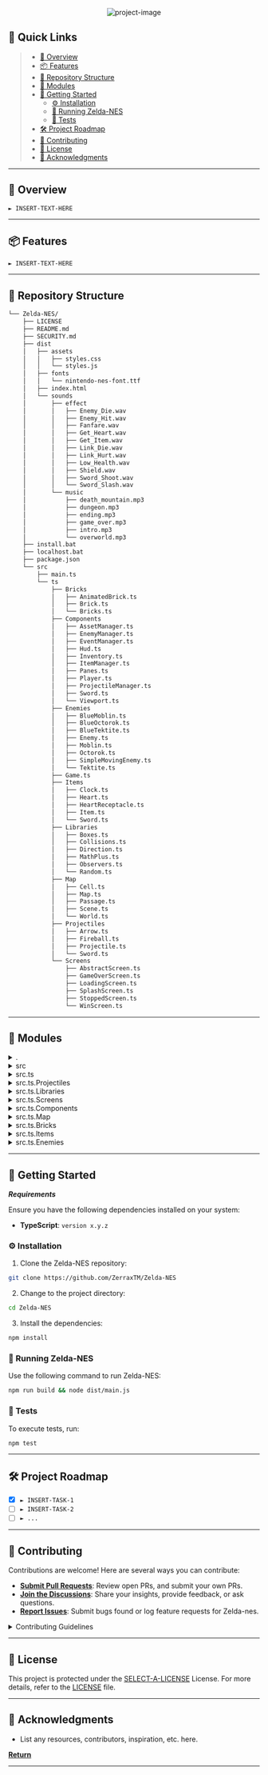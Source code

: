 <p align="center"><img src="https://socialify.git.ci/ZerraxTM/Zelda-NES/image?description=1&amp;font=Jost&amp;forks=1&amp;issues=1&amp;language=1&amp;name=1&amp;owner=1&amp;pattern=Circuit%20Board&amp;pulls=1&amp;stargazers=1&amp;theme=Dark" alt="project-image"></p>

## 🔗 Quick Links

> - [📍 Overview](#-overview)
> - [📦 Features](#-features)
> - [📂 Repository Structure](#-repository-structure)
> - [🧩 Modules](#-modules)
> - [🚀 Getting Started](#-getting-started)
>   - [⚙️ Installation](#️-installation)
>   - [🤖 Running Zelda-NES](#-running-Zelda-NES)
>   - [🧪 Tests](#-tests)
> - [🛠 Project Roadmap](#-project-roadmap)
> - [🤝 Contributing](#-contributing)
> - [📄 License](#-license)
> - [👏 Acknowledgments](#-acknowledgments)

---

## 📍 Overview

<code>► INSERT-TEXT-HERE</code>

---

## 📦 Features

<code>► INSERT-TEXT-HERE</code>

---

## 📂 Repository Structure

```sh
└── Zelda-NES/
    ├── LICENSE
    ├── README.md
    ├── SECURITY.md
    ├── dist
    │   ├── assets
    │   │   ├── styles.css
    │   │   └── styles.js
    │   ├── fonts
    │   │   └── nintendo-nes-font.ttf
    │   ├── index.html
    │   └── sounds
    │       ├── effect
    │       │   ├── Enemy_Die.wav
    │       │   ├── Enemy_Hit.wav
    │       │   ├── Fanfare.wav
    │       │   ├── Get_Heart.wav
    │       │   ├── Get_Item.wav
    │       │   ├── Link_Die.wav
    │       │   ├── Link_Hurt.wav
    │       │   ├── Low_Health.wav
    │       │   ├── Shield.wav
    │       │   ├── Sword_Shoot.wav
    │       │   └── Sword_Slash.wav
    │       └── music
    │           ├── death_mountain.mp3
    │           ├── dungeon.mp3
    │           ├── ending.mp3
    │           ├── game_over.mp3
    │           ├── intro.mp3
    │           └── overworld.mp3
    ├── install.bat
    ├── localhost.bat
    ├── package.json
    └── src
        ├── main.ts
        └── ts
            ├── Bricks
            │   ├── AnimatedBrick.ts
            │   ├── Brick.ts
            │   └── Bricks.ts
            ├── Components
            │   ├── AssetManager.ts
            │   ├── EnemyManager.ts
            │   ├── EventManager.ts
            │   ├── Hud.ts
            │   ├── Inventory.ts
            │   ├── ItemManager.ts
            │   ├── Panes.ts
            │   ├── Player.ts
            │   ├── ProjectileManager.ts
            │   ├── Sword.ts
            │   └── Viewport.ts
            ├── Enemies
            │   ├── BlueMoblin.ts
            │   ├── BlueOctorok.ts
            │   ├── BlueTektite.ts
            │   ├── Enemy.ts
            │   ├── Moblin.ts
            │   ├── Octorok.ts
            │   ├── SimpleMovingEnemy.ts
            │   └── Tektite.ts
            ├── Game.ts
            ├── Items
            │   ├── Clock.ts
            │   ├── Heart.ts
            │   ├── HeartReceptacle.ts
            │   ├── Item.ts
            │   └── Sword.ts
            ├── Libraries
            │   ├── Boxes.ts
            │   ├── Collisions.ts
            │   ├── Direction.ts
            │   ├── MathPlus.ts
            │   ├── Observers.ts
            │   └── Random.ts
            ├── Map
            │   ├── Cell.ts
            │   ├── Map.ts
            │   ├── Passage.ts
            │   ├── Scene.ts
            │   └── World.ts
            ├── Projectiles
            │   ├── Arrow.ts
            │   ├── Fireball.ts
            │   ├── Projectile.ts
            │   └── Sword.ts
            └── Screens
                ├── AbstractScreen.ts
                ├── GameOverScreen.ts
                ├── LoadingScreen.ts
                ├── SplashScreen.ts
                ├── StoppedScreen.ts
                └── WinScreen.ts
```

---

## 🧩 Modules

<details closed><summary>.</summary>

| File                                                                             | Summary                         |
| ---                                                                              | ---                             |
| [install.bat](https://github.com/ZerraxTM/Zelda-NES/blob/master/install.bat)     | <code>► INSERT-TEXT-HERE</code> |
| [package.json](https://github.com/ZerraxTM/Zelda-NES/blob/master/package.json)   | <code>► INSERT-TEXT-HERE</code> |
| [localhost.bat](https://github.com/ZerraxTM/Zelda-NES/blob/master/localhost.bat) | <code>► INSERT-TEXT-HERE</code> |

</details>

<details closed><summary>src</summary>

| File                                                                     | Summary                         |
| ---                                                                      | ---                             |
| [main.ts](https://github.com/ZerraxTM/Zelda-NES/blob/master/src/main.ts) | <code>► INSERT-TEXT-HERE</code> |

</details>

<details closed><summary>src.ts</summary>

| File                                                                        | Summary                         |
| ---                                                                         | ---                             |
| [Game.ts](https://github.com/ZerraxTM/Zelda-NES/blob/master/src/ts/Game.ts) | <code>► INSERT-TEXT-HERE</code> |

</details>

<details closed><summary>src.ts.Projectiles</summary>

| File                                                                                                | Summary                         |
| ---                                                                                                 | ---                             |
| [Fireball.ts](https://github.com/ZerraxTM/Zelda-NES/blob/master/src/ts/Projectiles/Fireball.ts)     | <code>► INSERT-TEXT-HERE</code> |
| [Arrow.ts](https://github.com/ZerraxTM/Zelda-NES/blob/master/src/ts/Projectiles/Arrow.ts)           | <code>► INSERT-TEXT-HERE</code> |
| [Projectile.ts](https://github.com/ZerraxTM/Zelda-NES/blob/master/src/ts/Projectiles/Projectile.ts) | <code>► INSERT-TEXT-HERE</code> |
| [Sword.ts](https://github.com/ZerraxTM/Zelda-NES/blob/master/src/ts/Projectiles/Sword.ts)           | <code>► INSERT-TEXT-HERE</code> |

</details>

<details closed><summary>src.ts.Libraries</summary>

| File                                                                                              | Summary                         |
| ---                                                                                               | ---                             |
| [Random.ts](https://github.com/ZerraxTM/Zelda-NES/blob/master/src/ts/Libraries/Random.ts)         | <code>► INSERT-TEXT-HERE</code> |
| [Direction.ts](https://github.com/ZerraxTM/Zelda-NES/blob/master/src/ts/Libraries/Direction.ts)   | <code>► INSERT-TEXT-HERE</code> |
| [Boxes.ts](https://github.com/ZerraxTM/Zelda-NES/blob/master/src/ts/Libraries/Boxes.ts)           | <code>► INSERT-TEXT-HERE</code> |
| [MathPlus.ts](https://github.com/ZerraxTM/Zelda-NES/blob/master/src/ts/Libraries/MathPlus.ts)     | <code>► INSERT-TEXT-HERE</code> |
| [Observers.ts](https://github.com/ZerraxTM/Zelda-NES/blob/master/src/ts/Libraries/Observers.ts)   | <code>► INSERT-TEXT-HERE</code> |
| [Collisions.ts](https://github.com/ZerraxTM/Zelda-NES/blob/master/src/ts/Libraries/Collisions.ts) | <code>► INSERT-TEXT-HERE</code> |

</details>

<details closed><summary>src.ts.Screens</summary>

| File                                                                                                    | Summary                         |
| ---                                                                                                     | ---                             |
| [StoppedScreen.ts](https://github.com/ZerraxTM/Zelda-NES/blob/master/src/ts/Screens/StoppedScreen.ts)   | <code>► INSERT-TEXT-HERE</code> |
| [AbstractScreen.ts](https://github.com/ZerraxTM/Zelda-NES/blob/master/src/ts/Screens/AbstractScreen.ts) | <code>► INSERT-TEXT-HERE</code> |
| [SplashScreen.ts](https://github.com/ZerraxTM/Zelda-NES/blob/master/src/ts/Screens/SplashScreen.ts)     | <code>► INSERT-TEXT-HERE</code> |
| [GameOverScreen.ts](https://github.com/ZerraxTM/Zelda-NES/blob/master/src/ts/Screens/GameOverScreen.ts) | <code>► INSERT-TEXT-HERE</code> |
| [LoadingScreen.ts](https://github.com/ZerraxTM/Zelda-NES/blob/master/src/ts/Screens/LoadingScreen.ts)   | <code>► INSERT-TEXT-HERE</code> |
| [WinScreen.ts](https://github.com/ZerraxTM/Zelda-NES/blob/master/src/ts/Screens/WinScreen.ts)           | <code>► INSERT-TEXT-HERE</code> |

</details>

<details closed><summary>src.ts.Components</summary>

| File                                                                                                             | Summary                         |
| ---                                                                                                              | ---                             |
| [EventManager.ts](https://github.com/ZerraxTM/Zelda-NES/blob/master/src/ts/Components/EventManager.ts)           | <code>► INSERT-TEXT-HERE</code> |
| [Player.ts](https://github.com/ZerraxTM/Zelda-NES/blob/master/src/ts/Components/Player.ts)                       | <code>► INSERT-TEXT-HERE</code> |
| [Viewport.ts](https://github.com/ZerraxTM/Zelda-NES/blob/master/src/ts/Components/Viewport.ts)                   | <code>► INSERT-TEXT-HERE</code> |
| [ProjectileManager.ts](https://github.com/ZerraxTM/Zelda-NES/blob/master/src/ts/Components/ProjectileManager.ts) | <code>► INSERT-TEXT-HERE</code> |
| [Hud.ts](https://github.com/ZerraxTM/Zelda-NES/blob/master/src/ts/Components/Hud.ts)                             | <code>► INSERT-TEXT-HERE</code> |
| [EnemyManager.ts](https://github.com/ZerraxTM/Zelda-NES/blob/master/src/ts/Components/EnemyManager.ts)           | <code>► INSERT-TEXT-HERE</code> |
| [Inventory.ts](https://github.com/ZerraxTM/Zelda-NES/blob/master/src/ts/Components/Inventory.ts)                 | <code>► INSERT-TEXT-HERE</code> |
| [Panes.ts](https://github.com/ZerraxTM/Zelda-NES/blob/master/src/ts/Components/Panes.ts)                         | <code>► INSERT-TEXT-HERE</code> |
| [ItemManager.ts](https://github.com/ZerraxTM/Zelda-NES/blob/master/src/ts/Components/ItemManager.ts)             | <code>► INSERT-TEXT-HERE</code> |
| [AssetManager.ts](https://github.com/ZerraxTM/Zelda-NES/blob/master/src/ts/Components/AssetManager.ts)           | <code>► INSERT-TEXT-HERE</code> |
| [Sword.ts](https://github.com/ZerraxTM/Zelda-NES/blob/master/src/ts/Components/Sword.ts)                         | <code>► INSERT-TEXT-HERE</code> |

</details>

<details closed><summary>src.ts.Map</summary>

| File                                                                                  | Summary                         |
| ---                                                                                   | ---                             |
| [World.ts](https://github.com/ZerraxTM/Zelda-NES/blob/master/src/ts/Map/World.ts)     | <code>► INSERT-TEXT-HERE</code> |
| [Passage.ts](https://github.com/ZerraxTM/Zelda-NES/blob/master/src/ts/Map/Passage.ts) | <code>► INSERT-TEXT-HERE</code> |
| [Map.ts](https://github.com/ZerraxTM/Zelda-NES/blob/master/src/ts/Map/Map.ts)         | <code>► INSERT-TEXT-HERE</code> |
| [Cell.ts](https://github.com/ZerraxTM/Zelda-NES/blob/master/src/ts/Map/Cell.ts)       | <code>► INSERT-TEXT-HERE</code> |
| [Scene.ts](https://github.com/ZerraxTM/Zelda-NES/blob/master/src/ts/Map/Scene.ts)     | <code>► INSERT-TEXT-HERE</code> |

</details>

<details closed><summary>src.ts.Bricks</summary>

| File                                                                                                 | Summary                         |
| ---                                                                                                  | ---                             |
| [Brick.ts](https://github.com/ZerraxTM/Zelda-NES/blob/master/src/ts/Bricks/Brick.ts)                 | <code>► INSERT-TEXT-HERE</code> |
| [AnimatedBrick.ts](https://github.com/ZerraxTM/Zelda-NES/blob/master/src/ts/Bricks/AnimatedBrick.ts) | <code>► INSERT-TEXT-HERE</code> |
| [Bricks.ts](https://github.com/ZerraxTM/Zelda-NES/blob/master/src/ts/Bricks/Bricks.ts)               | <code>► INSERT-TEXT-HERE</code> |

</details>

<details closed><summary>src.ts.Items</summary>

| File                                                                                                    | Summary                         |
| ---                                                                                                     | ---                             |
| [Item.ts](https://github.com/ZerraxTM/Zelda-NES/blob/master/src/ts/Items/Item.ts)                       | <code>► INSERT-TEXT-HERE</code> |
| [Clock.ts](https://github.com/ZerraxTM/Zelda-NES/blob/master/src/ts/Items/Clock.ts)                     | <code>► INSERT-TEXT-HERE</code> |
| [Heart.ts](https://github.com/ZerraxTM/Zelda-NES/blob/master/src/ts/Items/Heart.ts)                     | <code>► INSERT-TEXT-HERE</code> |
| [HeartReceptacle.ts](https://github.com/ZerraxTM/Zelda-NES/blob/master/src/ts/Items/HeartReceptacle.ts) | <code>► INSERT-TEXT-HERE</code> |
| [Sword.ts](https://github.com/ZerraxTM/Zelda-NES/blob/master/src/ts/Items/Sword.ts)                     | <code>► INSERT-TEXT-HERE</code> |

</details>

<details closed><summary>src.ts.Enemies</summary>

| File                                                                                                          | Summary                         |
| ---                                                                                                           | ---                             |
| [SimpleMovingEnemy.ts](https://github.com/ZerraxTM/Zelda-NES/blob/master/src/ts/Enemies/SimpleMovingEnemy.ts) | <code>► INSERT-TEXT-HERE</code> |
| [Moblin.ts](https://github.com/ZerraxTM/Zelda-NES/blob/master/src/ts/Enemies/Moblin.ts)                       | <code>► INSERT-TEXT-HERE</code> |
| [BlueOctorok.ts](https://github.com/ZerraxTM/Zelda-NES/blob/master/src/ts/Enemies/BlueOctorok.ts)             | <code>► INSERT-TEXT-HERE</code> |
| [BlueTektite.ts](https://github.com/ZerraxTM/Zelda-NES/blob/master/src/ts/Enemies/BlueTektite.ts)             | <code>► INSERT-TEXT-HERE</code> |
| [BlueMoblin.ts](https://github.com/ZerraxTM/Zelda-NES/blob/master/src/ts/Enemies/BlueMoblin.ts)               | <code>► INSERT-TEXT-HERE</code> |
| [Tektite.ts](https://github.com/ZerraxTM/Zelda-NES/blob/master/src/ts/Enemies/Tektite.ts)                     | <code>► INSERT-TEXT-HERE</code> |
| [Octorok.ts](https://github.com/ZerraxTM/Zelda-NES/blob/master/src/ts/Enemies/Octorok.ts)                     | <code>► INSERT-TEXT-HERE</code> |
| [Enemy.ts](https://github.com/ZerraxTM/Zelda-NES/blob/master/src/ts/Enemies/Enemy.ts)                         | <code>► INSERT-TEXT-HERE</code> |

</details>

---

## 🚀 Getting Started

***Requirements***

Ensure you have the following dependencies installed on your system:

* **TypeScript**: `version x.y.z`

### ⚙️ Installation

1. Clone the Zelda-NES repository:

```sh
git clone https://github.com/ZerraxTM/Zelda-NES
```

2. Change to the project directory:

```sh
cd Zelda-NES
```

3. Install the dependencies:

```sh
npm install
```

### 🤖 Running Zelda-NES

Use the following command to run Zelda-NES:

```sh
npm run build && node dist/main.js
```

### 🧪 Tests

To execute tests, run:

```sh
npm test
```

---

## 🛠 Project Roadmap

- [X] `► INSERT-TASK-1`
- [ ] `► INSERT-TASK-2`
- [ ] `► ...`

---

## 🤝 Contributing

Contributions are welcome! Here are several ways you can contribute:

- **[Submit Pull Requests](https://github.com/ZerraxTM/Zelda-NES/blob/main/CONTRIBUTING.md)**: Review open PRs, and submit your own PRs.
- **[Join the Discussions](https://github.com/ZerraxTM/Zelda-NES/discussions)**: Share your insights, provide feedback, or ask questions.
- **[Report Issues](https://github.com/ZerraxTM/Zelda-NES/issues)**: Submit bugs found or log feature requests for Zelda-nes.

<details closed>
    <summary>Contributing Guidelines</summary>

1. **Fork the Repository**: Start by forking the project repository to your GitHub account.
2. **Clone Locally**: Clone the forked repository to your local machine using a Git client.
   ```sh
   git clone https://github.com/ZerraxTM/Zelda-NES
   ```
3. **Create a New Branch**: Always work on a new branch, giving it a descriptive name.
   ```sh
   git checkout -b new-feature-x
   ```
4. **Make Your Changes**: Develop and test your changes locally.
5. **Commit Your Changes**: Commit with a clear message describing your updates.
   ```sh
   git commit -m 'Implemented new feature x.'
   ```
6. **Push to GitHub**: Push the changes to your forked repository.
   ```sh
   git push origin new-feature-x
   ```
7. **Submit a Pull Request**: Create a PR against the original project repository. Clearly describe the changes and their motivations.

Once your PR is reviewed and approved, it will be merged into the main branch.

</details>

---

## 📄 License

This project is protected under the [SELECT-A-LICENSE](https://choosealicense.com/licenses) License. For more details, refer to the [LICENSE](https://choosealicense.com/licenses/) file.

---

## 👏 Acknowledgments

- List any resources, contributors, inspiration, etc. here.

[**Return**](#-quick-links)

---
